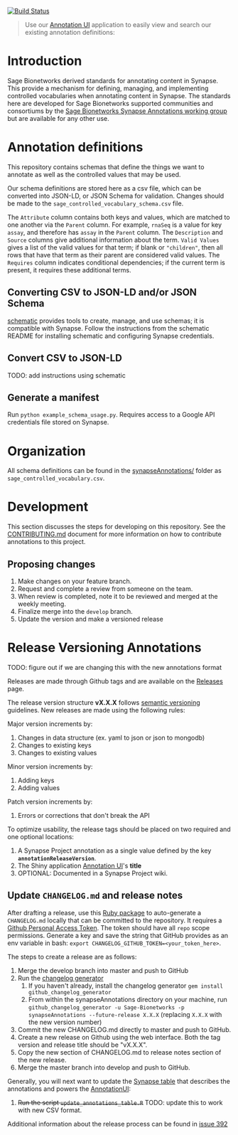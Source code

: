 [![Build Status](https://travis-ci.org/Sage-Bionetworks/synapseAnnotations.svg?branch=master)](https://travis-ci.org/Sage-Bionetworks/synapseAnnotations)

> Use our [Annotation UI](https://shiny.synapse.org/users/nsanati/annotationUI/) application to easily view and search our existing annotation definitions:
>

# Introduction

Sage Bionetworks derived standards for annotating content in Synapse. This provide a mechanism for defining, managing, and implementing controlled vocabularies when annotating content in Synapse. The standards here are developed for Sage Bionetworks supported communities and consortiums by the [Sage Bionetworks Synapse Annotations working group](https://www.synapse.org/annotation) but are available for any other use.

# Annotation definitions

This repository contains schemas that define the things we want to annotate as well as the controlled values that may be used. 

Our schema definitions are stored here as a csv file, which can be converted
into JSON-LD, or JSON Schema for validation. Changes should be made to the
`sage_controlled_vocabulary_schema.csv` file.

The `Attribute` column contains both keys and values, which are matched to one
another via the `Parent` column. For example, `rnaSeq` is a value for key
`assay`, and therefore has `assay` in the `Parent` column. The `Description` and
`Source` columns give additional information about the term. `Valid Values`
gives a list of the valid values for that term; if blank or `"children"`, then
all rows that have that term as their parent are considered valid values. The
`Requires` column indicates conditional dependencies; if the current term is
present, it requires these additional terms.

## Converting CSV to JSON-LD and/or JSON Schema

[schematic](https://github.com/Sage-Bionetworks/schematic/tree/main) provides
tools to create, manage, and use schemas; it is compatible with Synapse. Follow
the instructions from the schematic README for installing schematic and
configuring Synapse credentials.

## Convert CSV to JSON-LD

TODO: add instructions using schematic

## Generate a manifest

Run `python example_schema_usage.py`. Requires access to a Google API
credentials file stored on Synapse.

# Organization

All schema definitions can be found in the
[synapseAnnotations/](synapseAnnotations/) folder as
`sage_controlled_vocabulary.csv`.

# Development

This section discusses the steps for developing on this repository. See the [CONTRIBUTING.md](CONTRIBUTING.md) document for more information on how to contribute annotations to this project.

## Proposing changes

1. Make changes on your feature branch.
1. Request and complete a review from someone on the team.
1. When review is completed, note it to be reviewed and merged at the weekly meeting.
1. Finalize merge into the `develop` branch.
1. Update the version and make a versioned release 

# Release Versioning Annotations

TODO: figure out if we are changing this with the new annotations format

Releases are made through Github tags and are available on the [Releases](https://github.com/Sage-Bionetworks/synapseAnnotations/releases) page.

The release version structure **vX.X.X** follows [semantic versioning](http://semver.org/) guidelines. New releases are made using the following rules:

Major version increments by:
1. Changes in data structure (ex. yaml to json or json to mongodb)
2. Changes to existing keys
3. Changes to existing values

Minor version increments by:
1. Adding keys
2. Adding values

Patch version increments by:
1. Errors or corrections that don't break the API

To optimize usability, the release tags should be placed on two required and one optional locations:
1. A Synapse Project annotation as a single value defined by the key **`annotationReleaseVersion`**.
1. The Shiny application [Annotation UI](https://github.com/Sage-Bionetworks/annotationUI)'s **title**
1. OPTIONAL: Documented in a Synapse Project wiki.

## Update `CHANGELOG.md` and release notes

After drafting a release, use this [Ruby package](https://github.com/skywinder/github-changelog-generator) to auto-generate a `CHANGELOG.md` locally that can be committed to the repository. It requires a [Github Personal Access Token](https://github.com/settings/tokens). The token should have all `repo` scope permissions. Generate a key and save the string that GitHub provides as an env variable in bash: `export CHANGELOG_GITHUB_TOKEN=<your_token_here>`.

The steps to create a release are as follows:

1. Merge the develop branch into master and push to GitHub
1. Run the [changelog generator](https://github.com/github-changelog-generator/github-changelog-generator)
   1. If you haven't already, install the changelog generator `gem install github_changelog_generator`
   1. From within the synapseAnnotations directory on your machine, run `github_changelog_generator -u Sage-Bionetworks -p synapseAnnotations --future-release X.X.X` (replacing `X.X.X` with the new version number)
1. Commit the new CHANGELOG.md directly to master and push to GitHub.
1. Create a new release on Github using the web interface. Both the tag version and release title should be "vX.X.X".
1. Copy the new section of CHANGELOG.md to release notes section of the new release.
1. Merge the master branch into develop and push to GitHub.

Generally, you will next want to update the [Synapse table](https://www.synapse.org/#!Synapse:syn10242922) that describes the annotations and powers the [AnnotationUI](https://shinypro.synapse.org/users/nsanati/annotationUI/):

1. ~~Run the script `update_annotations_table.R`~~ TODO: update this to work with new CSV format.

Additional information about the release process can be found in [issue 392](https://github.com/Sage-Bionetworks/synapseAnnotations/issues/392)
